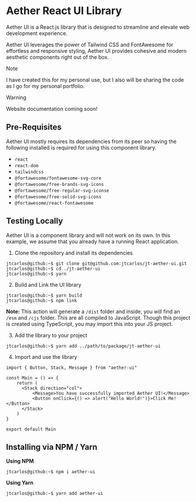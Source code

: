 # Aether React UI Library

Aether UI is a React.js library that is designed to streamline and elevate web development experience.

Aether UI leverages the power of Tailwind CSS and FontAwesome for effortless and responsive styling, Aether UI provides cohesive and modern aesthetic components right out of the box.

> [!NOTE]  
> I have created this for my personal use, but I also will be sharing the code as I go for my personal portfolio.

> [!WARNING]  
> Website documentation coming soon!

## Pre-Requisites

Aether UI mostly requires its dependencies from its peer so having the following installed is required for using this component library.

- `react`
- `react-dom`
- `tailwindcss`
- `@fortawesome/fontawesome-svg-core`
- `@fortawesome/free-brands-svg-icons`
- `@fortawesome/free-regular-svg-iconse`
- `@fortawesome/free-solid-svg-icons`
- `@fortawesome/react-fontawesome`

## Testing Locally

Aether UI is a component library and will not work on its own. In this example, we assume that you already have a running React application.

1. Clone the repository and install its dependencies

```console
jtcarlos@github:~$ git clone git@github.com:jtcarlos/jt-aether-ui.git
jtcarlos@github:~$ cd ./jt-aether-ui
jtcarlos@github:~$ yarn
```

2. Build and Link the UI library

```console
jtcarlos@github:~$ yarn build
jtcarlos@github:~$ npm link
```

**Note:** This action will generate a `/dist` folder and inside, you will find an `/esm` and `/cjs` folder. This are all compiled to JavaScript. Though this project is created using TypeScript, you may import this into your JS project.

3. Add the library to your project

```console
jtcarlos@github:~$ yarn add ../path/to/package/jt-aether-ui
```

4. Import and use the library

```JSX
import { Button, Stack, Message } from "aether-ui"

const Main = () => {
    return (
      <Stack direction="col">
          <Message>You have successfully imported Aether UI!</Message>
          <Button onClick={() => alert("Hello World!")}>Click Me!</Button>
      </Stack>
    )
}

export default Main
```

## Installing via NPM / Yarn
**Using NPM**
```console
jtcarlos@github:~$ npm i aether-ui
```

**Using Yarn**
```console
jtcarlos@github:~$ yarn add aether-ui
```